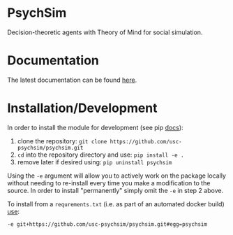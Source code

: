 # PsychSim
Decision-theoretic agents with Theory of Mind for social simulation.

# Documentation
The latest documentation can be found [here][3].

# Installation/Development
In order to install the module for development (see pip [docs][1]):

1. clone the repository: `git clone https://github.com/usc-psychsim/psychsim.git`
2. `cd` into the repository directory and use: `pip install -e .`
3. remove later if desired using: `pip uninstall psychsim`

Using the `-e` argument will allow you to actively work on the package locally without needing to re-install every time you make a modification to the source. In order to install "permanently" simply omit the `-e` in step 2 above.

To install from a `requrements.txt` (i.e. as part of an automated docker build) [use][2]:
```
-e git+https://github.com/usc-psychsim/psychsim.git#egg=psychsim
```

[1]: https://pip.pypa.io/en/stable/reference/pip_install/#editable-installs
[2]: https://stackoverflow.com/questions/16584552/how-to-state-in-requirements-txt-a-direct-github-source
[3]: https://psychsim.readthedocs.io/en/latest/
